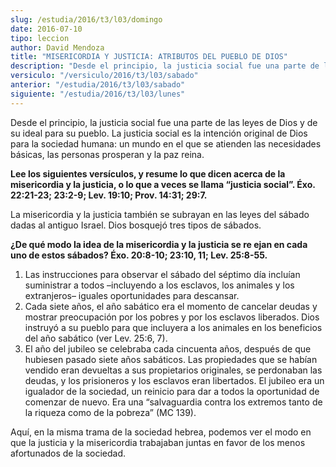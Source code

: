 ```yaml
---
slug: /estudia/2016/t3/l03/domingo
date: 2016-07-10
tipo: leccion
author: David Mendoza
title: "MISERICORDIA Y JUSTICIA: ATRIBUTOS DEL PUEBLO DE DIOS"
description: "Desde el principio, la justicia social fue una parte de las leyes de Dios y de  su ideal para su pueblo. La justicia social es la intención original de Dios  para la sociedad humana: un mundo en el que se atienden las necesidades  básicas, las personas prosperan y la paz reina."
versiculo: "/versiculo/2016/t3/l03/sabado"
anterior: "/estudia/2016/t3/l03/sabado"
siguiente: "/estudia/2016/t3/l03/lunes"
---
```


Desde el principio, la justicia social fue una parte de las leyes de Dios y de su ideal para su pueblo. La justicia social es la intención original de Dios para la sociedad humana: un mundo en el que se atienden las necesidades básicas, las personas prosperan y la paz reina.

**Lee los siguientes versículos, y resume lo que dicen acerca de la misericordia y la justicia, o lo que a veces se llama “justicia social”. Éxo. 22:21-23; 23:2-9; Lev. 19:10; Prov. 14:31; 29:7.**

La misericordia y la justicia también se subrayan en las leyes del sábado dadas al antiguo Israel. Dios bosquejó tres tipos de sábados.

**¿De qué modo la idea de la misericordia y la justicia se re ejan en cada uno de estos sábados? Éxo. 20:8-10; 23:10, 11; Lev. 25:8-55.**

1. Las instrucciones para observar el sábado del séptimo día incluían suministrar a todos –incluyendo a los esclavos, los animales y los extranjeros– iguales oportunidades para descansar.
2. Cada siete años, el año sabático era el momento de cancelar deudas y mostrar preocupación por los pobres y por los esclavos liberados. Dios instruyó a su pueblo para que incluyera a los animales en los beneficios del año sabático (ver Lev. 25:6, 7).
3. El año del jubileo se celebraba cada cincuenta años, después de que hubiesen pasado siete años sabáticos. Las propiedades que se habían vendido eran devueltas a sus propietarios originales, se perdonaban las deudas, y los prisioneros y los esclavos eran libertados. El jubileo era un igualador de la sociedad, un reinicio para dar a todos la oportunidad de comenzar de nuevo. Era una “salvaguardia contra los extremos tanto de la riqueza como de la pobreza” (MC 139).

Aquí, en la misma trama de la sociedad hebrea, podemos ver el modo en que la justicia y la misericordia trabajaban juntas en favor de los menos afortunados de la sociedad.
